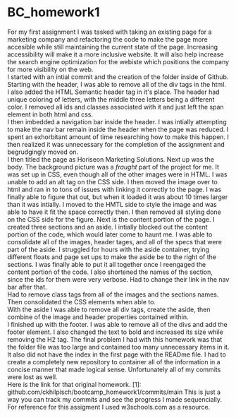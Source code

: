 # BC_homework1
For my first assignment I was tasked with taking an existing page for a marketing company and refactoring the code to make the page more accesible while still maintaining the current state of the page.  Increasing accessibility will make it a more inclusive website.  It will also help increase the search engine optimization for the webiste which positions the company for more visibility on the web.  
I started with an intial commit and the creation of the folder inside of Github.  
Starting with the header, I was able to remove all of the div tags in the html.   I also added the HTML Semantic header tag in it's place.  The header had unique coloring of letters, with the middle three letters being a different color.  I removed all ids and classes associated with it and just left the span element in both html and css.  
I then imbedded a navigation bar inside the header.  I was intially attempting to make the nav bar remain inside the header when the page was reduced.   I spent an exhorbitant amount of time researching how to make this happen.  I then realized it was unnecessary for the completion of the assignment and begrudgingly moved on.  
I then titled the page as Horiseon Marketing Solutions.
Next up was the body.
The background picture was a *fraught* part of the project for me.   It was set up in CSS, even though all of the other images were in HTML.  I was unable to add an alt tag on the CSS side.   I then moved the image over to html and ran in to tons of issues with linking it correctly to the page.  I was finally able to figure that out, but when it loaded it was about 10 times larger than it was intially.  I moved to the HMTL side to style the image and was able to have it fit the space correctly then.  I then removed all styling done on the CSS side for the figure.
Next is the content portion of the page.  I created three sections and an aside.  I intially blocked out the content portion of the code, which would later come to haunt me.   I was able to consolidate all of the images, header tages, and all of the specs that were part of the aside.  I struggled for hours with the aside container, trying different floats and page set ups to make the aside be to the right of the sections.  I was finally able to put it all together once I reengaged the content portion of the code.
I also shortened the names of the section, since the ids for them were very verbose.   Had to change their link in the nav bar after that.   
Had to remove class tags from all of the images and the sections names.   Then consolidated the CSS elements when able to.  
With the aside I was able to remove all div tags, create the aside, then combine of the image and header properties contained within.  
I finished up with the footer.   I was able to remove all of the divs and add the footer element.   I also changed the text to bold and increased its size while removing the H2 tag.
The final problem I had with this homework was that the folder file was too large and contained too many unnecessary items in it.   It also did not have the index in the first page with the READme file.   I had to create a completely new repository to container all of the information in a concise manner that made logical sense.   Unfortunately all of my commits were lost as well.  
Here is the link for that original homework. 
[1]: github.com/ckhilpisch/bootcamp_homework1/commits/main
This is just a way you can track my commits and see the progress I made sequencially.
For reference for this assigment I used w3schools.com as a resource.    


